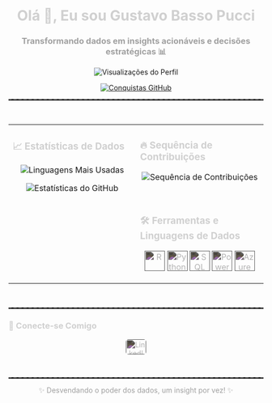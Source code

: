 <h1 align="center" style="color:#d0d0d0;">Olá 👋, Eu sou Gustavo Basso Pucci</h1>
<h3 align="center" style="color:#a0a0a0;">Transformando dados em insights acionáveis e decisões estratégicas 📊</h3>

<p align="center">
  <img src="https://komarev.com/ghpvc/?username=GustavoBassoPucci&label=Profile%20views&color=00c6ff&style=for-the-badge" alt="Visualizações do Perfil" />
</p>

<p align="center">
  <a href="https://github.com/ryo-ma/github-profile-trophy"><img src="https://github-profile-trophy.vercel.app/?username=GustavoBassoPucci&theme=darkhub" alt="Conquistas GitHub" /></a>
</p>

<hr style="border-top: 2px dashed #505050;">

<br>

<table align="center">
  <tr>
    <td valign="top" width="50%">
      <h3 style="color:#d0d0d0;">📈 Estatísticas de Dados</h3>
      <p align="center">
        <img src="https://github-readme-stats.vercel.app/api/top-langs/?username=GustavoBassoPucci&layout=compact&theme=dark&langs_count=6&exclude_repo=YOUR_EXCLUDED_REPO" alt="Linguagens Mais Usadas" />
      </p>
      <p align="center">
        <img src="https://github-readme-stats.vercel.app/api/?username=GustavoBassoPucci&show_icons=true&theme=dark" alt="Estatísticas do GitHub" />
      </p>
    </td>
    <td valign="top" width="50%">
      <h3 style="color:#d0d0d0;">🔥 Sequência de Contribuições</h3>
      <p align="center">
        <img src="https://github-readme-streak-stats.herokuapp.com/?user=GustavoBassoPucci&theme=dark" alt="Sequência de Contribuições" />
      </p>
      <br>
      <h3 style="color:#d0d0d0;">🛠️ Ferramentas e Linguagens de Dados</h3>
      <p align="center">
        <img src="https://cdn.jsdelivr.net/gh/devicons/devicon/icons/rstudio/rstudio-original.svg" alt="R" width="40" height="40" style="filter: invert(75%);" />
        <img src="https://cdn.jsdelivr.net/gh/devicons/devicon/icons/python/python-original.svg" alt="Python" width="40" height="40" style="filter: invert(75%);" />
        <img src="https://cdn.jsdelivr.net/gh/devicons/devicon/icons/microsoftsqlserver/microsoftsqlserver-plain-wordmark.svg" alt="SQL Server" width="40" height="40" style="filter: invert(75%);" />
        <img src="https://upload.wikimedia.org/wikipedia/commons/c/cf/New_Power_BI_Logo.svg" alt="Power BI" width="40" height="40" style="filter: invert(75%);" />
        <img src="https://cdn.jsdelivr.net/gh/devicons/devicon/icons/azuresqldatabase/azuresqldatabase-original.svg" alt="Azure SQL Database" width="40" height="40" style="filter: invert(75%);" />
      </p>
    </td>
  </tr>
</table>

<br>

<hr style="border-top: 2px dashed #505050;">

<h3 style="color:#d0d0d0;">🔗 Conecte-se Comigo</h3>
<p align="center">
  <a href="https://linkedin.com/in/SEU_LINK_DO_LINKEDIN" target="_blank">
    <img align="center" src="https://raw.githubusercontent.com/rahuldkjain/github-profile-readme-generator/master/src/images/icons/Social/linked-in-alt.svg" alt="LinkedIn" height="30" width="40" style="filter: invert(75%); border-radius: 5px;" />
  </a>
</p>

<br>

<hr style="border-top: 2px dashed #505050;">

<p align="center" style="color:#a0a0a0;">✨ Desvendando o poder dos dados, um insight por vez! ✨</p>

<!--
**GustavoBassoPucci/GustavoBassoPucci** is a ✨ _special_ ✨ repository because its `README.md` (this file) appears on your GitHub profile.

Here are some ideas to get you started:

- 🔭 I’m currently working on ...
- 🌱 I’m currently learning ...
- 👯 I’m looking to collaborate on ...
- 🤔 I’m looking for help with ...
- 💬 Ask me about ...
- 📫 How to reach me: ...
- 😄 Pronouns: ...
- ⚡ Fun fact: ...
-->
